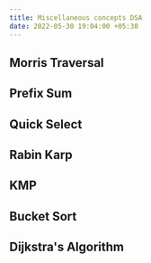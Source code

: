 ```yaml
---
title: Miscellaneous concepts DSA
date: 2022-05-30 19:04:00 +05:30
---
```


## Morris Traversal

## Prefix Sum

## Quick Select

## Rabin Karp

## KMP

## Bucket Sort

## Dijkstra's Algorithm

